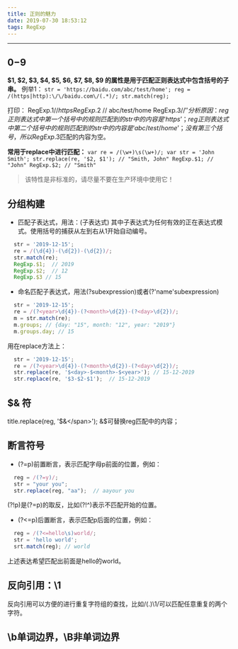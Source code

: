 ```yaml
---
title: 正则的魅力
date: 2019-07-30 18:53:12
tags: RegExp
---
```

--------------------
## $0-$9
**$1, $2, $3, $4, $5, $6, $7, $8, $9 的属性是用于匹配正则表达式中包含括号的子串。**
例举1：
`str = 'https://baidu.com/abc/test/home';
reg = /(https|http):\/\/baidu.com\/(.*)/;
str.match(reg);`

打印：
RegExp.$1  // https 
RegExp.$2  // abc/test/home 
RegExp.$3  // '' 
分析原因：
reg正则表达式中第一个括号中的规则匹配到的str中的内容是‘https’；
reg正则表达式中第二个括号中的规则匹配到的str中的内容是‘abc/test/home’；
没有第三个括号，所以RegExp.$3匹配的内容为空。

<!-- more -->

**常用于replace中进行匹配：**
`var re = /(\w+)\s(\w+)/;
var str = 'John Smith';
str.replace(re, '$2, $1'); // "Smith, John"
RegExp.$1; // "John"
RegExp.$2; // "Smith"`

> 该特性是非标准的，请尽量不要在生产环境中使用它！

## 分组构建
* 匹配子表达式，用法：(子表达式)
其中子表达式为任何有效的正在表达式模式。使用括号的捕获从左到右从1开始自动编号。
```js
  str = '2019-12-15';
  re = /(\d{4})-(\d{2})-(\d{2})/;
  str.match(re);
  RegExp.$1;  // 2019
  RegExp.$2;  // 12
  RegExp.$3 // 15
```
* 命名匹配子表达式，用法(?<name>subexpression)或者(?'name'subexpression)
```js
  str = '2019-12-15';
  re = /(?<year>\d{4})-(?<month>\d{2})-(?<day>\d{2})/;
  m = str.match(re);
  m.groups; // {day: "15", month: "12", year: "2019"}
  m.groups.day; // 15
```
用在replace方法上：
```js
  str = '2019-12-15';
  re = /(?<year>\d{4})-(?<month>\d{2})-(?<day>\d{2})/;
  str.replace(re, '$<day>-$<month>-$<year>'); // 15-12-2019
  str.replace(re, '$3-$2-$1');  // 15-12-2019
```

## $& 符
title.replace(reg, '<span>$&</span>');
&$可替换reg匹配中的内容；

## 断言符号
* (?=p)前置断言，表示匹配字母p前面的位置，例如：
```js
  reg = /(?=y)/; 
  str = "your you";
  str.replace(reg, "aa");  // aayour you
```
(?!p)是(?=p)的取反，比如(?!^)表示不匹配开始的位置。
* (?<=p)后置断言，表示匹配p后面的位置，例如：
```js
  reg = /(?<=hello\s)world/;
  str = 'hello world';
  srt.match(reg); // world
```
上述表达希望匹配出前面是hello的world。

## 反向引用：\1
反向引用可以方便的进行重复字符组的查找，比如/(.)\1/可以匹配任意重复的两个字符。

## \b单词边界，\B非单词边界